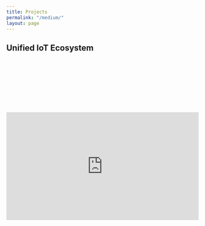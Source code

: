 ```yaml
---
title: Projects
permalink: "/medium/"
layout: page
---
```


<!---
Use Iframely for generating iframe from medium posts:  Paste medium link on below page to get snippet, then paste here
https://iframely.com/
-->

<h2><b>Unified IoT Ecosystem</b></h2>
<div class="iframely-embed"><div class="iframely-responsive" style="height: 140px; padding-bottom: 0;"><a href="https://medium.com/@rasik.kane/unified-iot-ecosystem-539bb3a41d87" data-iframely-url="//cdn.iframe.ly/api/iframe?url=https%3A%2F%2Fmedium.com%2F%40rasik.kane%2Funified-iot-ecosystem-539bb3a41d87&amp;key=1adb255e094a1f611d8ba9e36d0007e9&amp;iframe=card-small"></a></div></div><script async src="//cdn.iframe.ly/embed.js" charset="utf-8"></script>
<div style="left: 0; width: 100%; height: 0; position: relative; padding-bottom: 56.25%;"><iframe src="https://www.youtube.com/embed/kVgWxdBe9uk?rel=0" style="border: 0; top: 0; left: 0; width: 100%; height: 100%; position: absolute;" allowfullscreen scrolling="no" allow="encrypted-media; accelerometer; clipboard-write; gyroscope; picture-in-picture"></iframe></div>
